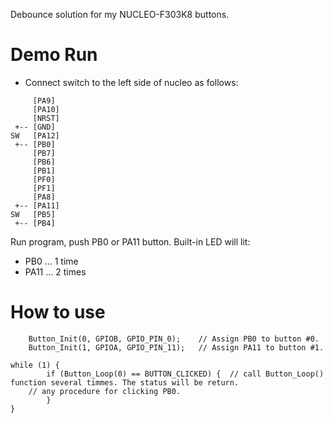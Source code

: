 Debounce solution for my NUCLEO-F303K8 buttons.

# Demo Run

- Connect switch to the left side of nucleo as follows:

```
     [PA9]
     [PA10]
     [NRST]
 +-- [GND]
SW   [PA12]
 +-- [PB0]
     [PB7]
     [PB6]
     [PB1]
     [PF0]
     [PF1]
     [PA8]
 +-- [PA11]
SW   [PB5]
 +-- [PB4]
```

Run program, push PB0 or PA11 button. Built-in LED will lit:

+ PB0  ... 1 time
+ PA11 ... 2 times

# How to use

```cpp:
	Button_Init(0, GPIOB, GPIO_PIN_0);    // Assign PB0 to button #0.
	Button_Init(1, GPIOA, GPIO_PIN_11);   // Assign PA11 to button #1.

while (1) {
		if (Button_Loop(0) == BUTTON_CLICKED) {  // call Button_Loop() function several timmes. The status will be return.
    // any procedure for clicking PB0.
		}
}
```

